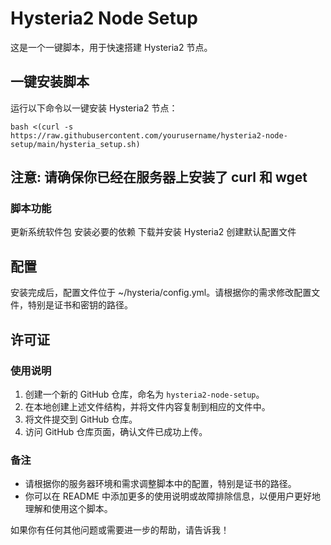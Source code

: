 # Hysteria2 Node Setup

这是一个一键脚本，用于快速搭建 Hysteria2 节点。

## 一键安装脚本

运行以下命令以一键安装 Hysteria2 节点：

```
bash <(curl -s https://raw.githubusercontent.com/yourusername/hysteria2-node-setup/main/hysteria_setup.sh)
```
## 注意: 请确保你已经在服务器上安装了 curl 和 wget

### 脚本功能
更新系统软件包
安装必要的依赖
下载并安装 Hysteria2
创建默认配置文件

## 配置
安装完成后，配置文件位于 ~/hysteria/config.yml。请根据你的需求修改配置文件，特别是证书和密钥的路径。

## 许可证

### 使用说明

1. 创建一个新的 GitHub 仓库，命名为 `hysteria2-node-setup`。
2. 在本地创建上述文件结构，并将文件内容复制到相应的文件中。
3. 将文件提交到 GitHub 仓库。
4. 访问 GitHub 仓库页面，确认文件已成功上传。

### 备注

- 请根据你的服务器环境和需求调整脚本中的配置，特别是证书的路径。
- 你可以在 README 中添加更多的使用说明或故障排除信息，以便用户更好地理解和使用这个脚本。

如果你有任何其他问题或需要进一步的帮助，请告诉我！
